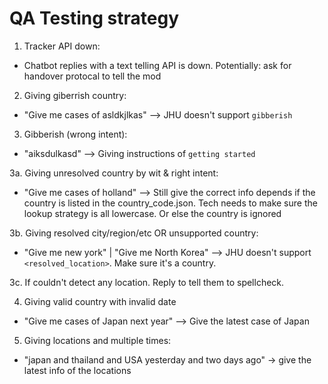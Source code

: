 # QA Testing strategy
1. Tracker API down:
- Chatbot replies with a text telling API is down. Potentially: ask for handover protocal to tell the mod

2. Giving giberrish country:
- "Give me cases of asldkjlkas" --> JHU doesn't support `gibberish`

3. Gibberish (wrong intent):
- "aiksdulkasd" --> Giving instructions of `getting started`

3a. Giving unresolved country by wit & right intent:
- "Give me cases of holland" --> Still give the correct info depends if the country is listed in the country_code.json. Tech needs to make sure the lookup strategy is all lowercase. Or else the country is ignored

3b. Giving resolved city/region/etc OR unsupported country:
- "Give me new york" | "Give me North Korea" --> JHU doesn't support `<resolved_location>`. Make sure it's a country.

3c. If couldn't detect any location. Reply to tell them to spellcheck.

4. Giving valid country with invalid date
- "Give me cases of Japan next year" --> Give the latest case of Japan

5. Giving locations and multiple times:
- "japan and thailand and USA yesterday and two days ago" -> give the latest info of the locations
